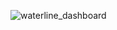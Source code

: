 ![waterline_dashboard](https://user-images.githubusercontent.com/1130888/202864399-0bf0a3e7-4454-4a30-8fd2-e330b2460b76.png)

